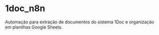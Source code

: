 # 1doc_n8n
Automação para extração de documentos do sistema 1Doc e organização em planilhas Google Sheets.
